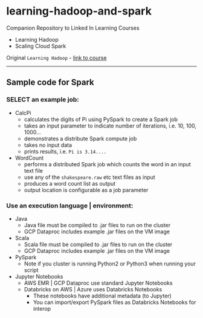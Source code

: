 # learning-hadoop-and-spark

Companion Repository to Linked In Learning Courses
- Learning Hadoop
- Scaling Cloud Spark  

Original `Learning Hadoop` - [link to course](https://www.lynda.com/Hadoop-tutorials/Hadoop-Fundamentals/191942-2.html)

---

## Sample code for Spark

### SELECT an example job:
- CalcPi
    - calculates the digits of Pi using PySpark to create a Spark job
    - takes an input parameter to indicate number of iterations, i.e. 10, 100, 1000...
    - demonstrates a distribute Spark compute job
    - takes no input data
    - prints results, i.e. `Pi is 3.14....`
- WordCount
    - performs a distributed Spark job which counts the word in an input text file
    - use any of the `shakespeare.raw` etc text files as input
    - produces a word count list as output
    - output location is configurable as a job parameter

### Use an execution language | environment:
- Java
    - Java file must be compiled to .jar files to run on the cluster
    - GCP Dataproc includes example .jar files on the VM image
- Scala
    - Scala file must be compiled to .jar files to run on the cluster
    - GCP Dataproc includes example .jar files on the VM image
- PySpark
    - Note if you cluster is running Python2 or Python3 when running your script
- Jupyter Notebooks
    - AWS EMR | GCP Dataproc use standard Jupyter Notebooks
    - Databricks on AWS | Azure uses Databricks Notebooks
        - These notebooks have additional metadata (to Jupyter)
        - You can import/export PySpark files as Databricks Notebooks for interop
